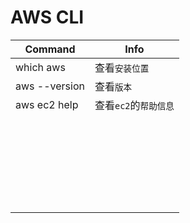 # AWS CLI



| Command       | Info                  |
| ------------- | --------------------- |
| which aws     | 查看`安装位置`        |
| aws --version | 查看`版本`            |
| aws ec2 help  | 查看`ec2`的`帮助信息` |
|               |                       |
|               |                       |
|               |                       |
|               |                       |
|               |                       |
|               |                       |
|               |                       |
|               |                       |
|               |                       |
|               |                       |
|               |                       |
|               |                       |
|               |                       |
|               |                       |
|               |                       |
|               |                       |
|               |                       |
|               |                       |
|               |                       |
|               |                       |
|               |                       |
|               |                       |
|               |                       |
|               |                       |
|               |                       |
|               |                       |

